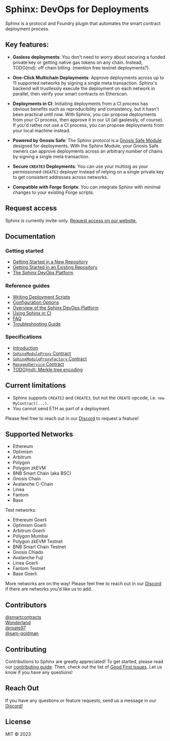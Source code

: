 # Sphinx: DevOps for Deployments

Sphinx is a protocol and Foundry plugin that automates the smart contract deployment process.

## Key features:

* **Gasless deployments**: You don't need to worry about securing a funded private key or getting native gas tokens on any chain. Instead, TODO(md): off chain billing. (mention free testnet deployments?).

* **One-Click Multichain Deployments**: Approve deployments across up to 11 supported networks by signing a single meta transaction. Sphinx's backend will trustlessly execute the deployment on each network in parallel, then verify your smart contracts on Etherscan.

* **Deployments in CI**: Initiating deployments from a CI process has obvious benefits such as reproducibility and consistency, but it hasn't been practical until now. With Sphinx, you can propose deployments from your CI process, then approve it in our UI (all gaslessly, of course). If you'd rather not use a CI process, you can propose deployments from your local machine instead.

- **Powered by Gnosis Safe**: The Sphinx protocol is a [Gnosis Safe Module](https://docs.safe.global/safe-smart-account/modules) designed for deployments. With the Sphinx Module, your Gnosis Safe owners can approve deployments across an arbitrary number of chains by signing a single meta transaction.

- **Secure `CREATE3` Deployments**: You can use your multisig as your permissioned `CREATE3` deployer instead of relying on a single private key to get consistent addresses across networks.

* **Compatible with Forge Scripts**: You can integrate Sphinx with minimal changes to your existing Forge scripts.

## Request access

Sphinx is currently invite-only. [Request access on our website.](https://sphinx.dev)

## Documentation

### Getting started

- [Getting Started in a New Repository](https://github.com/sphinx-labs/sphinx/blob/main/docs/cli-quickstart.md)
- [Getting Started in an Existing Repository](https://github.com/sphinx-labs/sphinx/blob/main/docs/cli-existing-project.md)
- [The Sphinx DevOps Platform](https://github.com/sphinx-labs/sphinx/blob/main/docs/ops-getting-started.md)

### Reference guides

- [Writing Deployment Scripts](https://github.com/sphinx-labs/sphinx/blob/main/docs/writing-scripts.md)
- [Configuration Options](https://github.com/sphinx-labs/sphinx/blob/main/docs/configuration-options.md)
- [Overview of the Sphinx DevOps Platform](https://github.com/sphinx-labs/sphinx/blob/main/docs/ops-overview.md)
- [Using Sphinx in CI](https://github.com/sphinx-labs/sphinx/blob/main/docs/ci-proposals.md)
- [FAQ](https://github.com/sphinx-labs/sphinx/blob/main/docs/faq.md)
- [Troubleshooting Guide](https://github.com/sphinx-labs/sphinx/blob/main/docs/troubleshooting-guide.md)

### Specifications

- [Introduction](https://github.com/sphinx-labs/sphinx/blob/feature/pre-audit/specs/introduction.md)
- [`SphinxModuleProxy` Contract](https://github.com/sphinx-labs/sphinx/blob/feature/pre-audit/specs/sphinx-module-proxy.md)
- [`SphinxModuleProxyFactory` Contract](https://github.com/sphinx-labs/sphinx/blob/feature/pre-audit/specs/sphinx-module-proxy-factory.md)
- [`ManagedService` Contract](https://github.com/sphinx-labs/sphinx/blob/feature/pre-audit/specs/managed-service.md)
- [TODO(md): Merkle tree encoding](TODO(md))

## Current limitations

- Sphinx supports `CREATE2` and `CREATE3`, but not the `CREATE` opcode, i.e. `new MyContract(...)`.
- You cannot send ETH as part of a deployment.

Please feel free to reach out in our [Discord](https://discord.gg/7Gc3DK33Np) to request a feature!

## Supported Networks

- Ethereum
- Optimism
- Arbitrum
- Polygon
- Polygon zkEVM
- BNB Smart Chain (aka BSC)
- Gnosis Chain
- Avalanche C-Chain
- Linea
- Fantom
- Base

Test networks:

- Ethereum Goerli
- Optimism Goerli
- Arbitrum Goerli
- Polygon Mumbai
- Polygon zkEVM Testnet
- BNB Smart Chain Testnet
- Gnosis Chiado
- Avalanche Fuji
- Linea Goerli
- Fantom Testnet
- Base Goerli

More networks are on the way! Please feel free to reach out in our [Discord](https://discord.gg/7Gc3DK33Np) if there are networks you'd like us to add.

## Contributors

[@smartcontracts](https://github.com/smartcontracts)\
[Wonderland](https://defi.sucks/)\
[@rpate97](https://github.com/RPate97)\
[@sam-goldman](https://github.com/sam-goldman)

## Contributing

Contributions to Sphinx are greatly appreciated! To get started, please read our [contributing guide](https://github.com/sphinx-labs/sphinx/blob/main/CONTRIBUTING.md). Then, check out the list of [Good First Issues](https://github.com/sphinx-labs/sphinx/contribute). Let us know if you have any questions!

## Reach Out

If you have any questions or feature requests, send us a message in our [Discord!](https://discord.gg/7Gc3DK33Np)

## License

MIT © 2023

